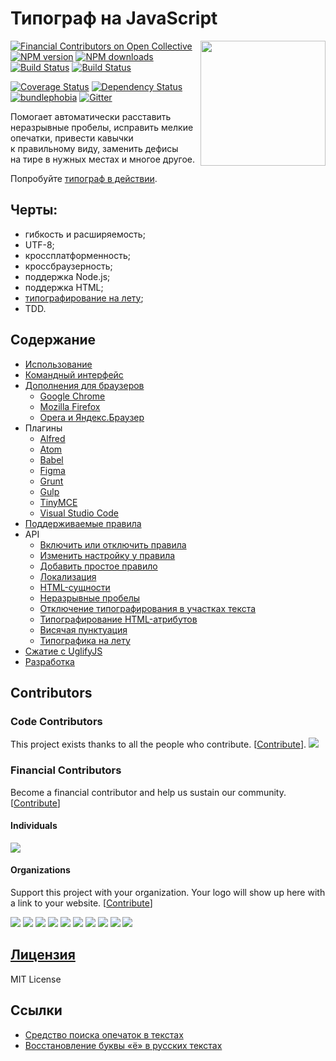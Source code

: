 Типограф на JavaScript
======================
<img align="right" width="200" src="https://avatars0.githubusercontent.com/u/10176019" />

[![Financial Contributors on Open Collective](https://opencollective.com/typograf/all/badge.svg?label=financial+contributors)](https://opencollective.com/typograf) [![NPM version](https://img.shields.io/npm/v/typograf.svg?style=flat)](https://www.npmjs.com/package/typograf)
[![NPM downloads](https://img.shields.io/npm/dm/typograf.svg?style=flat)](https://www.npmjs.com/package/typograf)
[![Build Status](https://img.shields.io/travis/typograf/typograf.svg?style=flat)](https://travis-ci.org/typograf/typograf)
[![Build Status](https://img.shields.io/appveyor/ci/hcodes/typograf/dev.svg?style=flat)](https://ci.appveyor.com/project/hcodes/typograf)

[![Coverage Status](https://img.shields.io/coveralls/typograf/typograf.svg?style=flat)](https://coveralls.io/r/typograf/typograf)
[![Dependency Status](https://img.shields.io/david/typograf/typograf.svg?style=flat)](https://david-dm.org/typograf/typograf)
[![bundlephobia](https://badgen.net/bundlephobia/minzip/typograf)](https://bundlephobia.com/result?p=typograf)
[![Gitter](https://badges.gitter.im/typograf/community.svg)](https://gitter.im/typograf/community?utm_source=badge&utm_medium=badge&utm_campaign=pr-badge)


Помогает автоматически расставить неразрывные пробелы, исправить мелкие опечатки, привести кавычки к правильному виду, заменить дефисы на тире в нужных местах и многое другое.

Попробуйте [типограф в действии](https://typograf.github.io).

## Черты:
 + гибкость и расширяемость;
 + UTF-8;
 + кроссплатформенность;
 + кроссбраузерность;
 + поддержка Node.js;
 + поддержка HTML;
 + [типографирование на лету](https://github.com/typograf/jquery-typograf);
 + TDD.

## Содержание
- [Использование](./docs/using.md)
- [Командный интерфейс](https://github.com/typograf/typograf-cli)
- [Дополнения для браузеров](https://github.com/red-typography/red-typography-webextension/)
  - [Google Chrome](https://chrome.google.com/webstore/detail/red-typography/dgmmkhdeghobfcedlnmgbncknnfjhnmo)
  - [Mozilla Firefox](https://addons.mozilla.org/ru/firefox/addon/typografy/)
  - [Opera и Яндекс.Браузер](https://addons.opera.com/ru/extensions/details/red-typography/)
- Плагины
  - [Alfred](https://github.com/vandesign/alfred-detoxit)
  - [Atom](https://atom.io/packages/red-typography)
  - [Babel](https://github.com/vrizo/babel-plugin-transform-typograf)
  - [Figma](https://github.com/golmakov/figma-typograf-plugin)
  - [Grunt](https://github.com/typograf/grunt-typograf)
  - [Gulp](https://github.com/typograf/gulp-typograf)
  - [TinyMCE](https://habrahabr.ru/post/266337/)
  - [Visual Studio Code](https://marketplace.visualstudio.com/items?itemName=rusnasonov.vscode-typograf)
- [Поддерживаемые правила](./docs/RULES.ru.md)
- API
  - [Включить или отключить правила](./docs/api_rules.md)
  - [Изменить настройку у правила](./docs/api_rules.md)
  - [Добавить простое правило](./docs/api_rules.md)
  - [Локализация](./docs/api_localization.md)
  - [HTML-сущности](./docs/api_entities.md)
  - [Неразрывные пробелы](./docs/api_nbsp.md)
  - [Отключение типографирования в участках текста](./docs/api_parts.md)
  - [Типографирование HTML-атрибутов](./docs/api_attrs.md)
  - [Висячая пунктуация](./docs/api_optalign.md)
  - [Типографика на лету](./docs/api_fly.md)
- [Сжатие с UglifyJS](./docs/uglifyjs.md)
- [Разработка](./docs/development.md)

## Contributors

### Code Contributors

This project exists thanks to all the people who contribute. [[Contribute](CONTRIBUTING.md)].
<a href="https://github.com/typograf/typograf/graphs/contributors"><img src="https://opencollective.com/typograf/contributors.svg?width=890&button=false" /></a>

### Financial Contributors

Become a financial contributor and help us sustain our community. [[Contribute](https://opencollective.com/typograf/contribute)]

#### Individuals

<a href="https://opencollective.com/typograf"><img src="https://opencollective.com/typograf/individuals.svg?width=890"></a>

#### Organizations

Support this project with your organization. Your logo will show up here with a link to your website. [[Contribute](https://opencollective.com/typograf/contribute)]

<a href="https://opencollective.com/typograf/organization/0/website"><img src="https://opencollective.com/typograf/organization/0/avatar.svg"></a>
<a href="https://opencollective.com/typograf/organization/1/website"><img src="https://opencollective.com/typograf/organization/1/avatar.svg"></a>
<a href="https://opencollective.com/typograf/organization/2/website"><img src="https://opencollective.com/typograf/organization/2/avatar.svg"></a>
<a href="https://opencollective.com/typograf/organization/3/website"><img src="https://opencollective.com/typograf/organization/3/avatar.svg"></a>
<a href="https://opencollective.com/typograf/organization/4/website"><img src="https://opencollective.com/typograf/organization/4/avatar.svg"></a>
<a href="https://opencollective.com/typograf/organization/5/website"><img src="https://opencollective.com/typograf/organization/5/avatar.svg"></a>
<a href="https://opencollective.com/typograf/organization/6/website"><img src="https://opencollective.com/typograf/organization/6/avatar.svg"></a>
<a href="https://opencollective.com/typograf/organization/7/website"><img src="https://opencollective.com/typograf/organization/7/avatar.svg"></a>
<a href="https://opencollective.com/typograf/organization/8/website"><img src="https://opencollective.com/typograf/organization/8/avatar.svg"></a>
<a href="https://opencollective.com/typograf/organization/9/website"><img src="https://opencollective.com/typograf/organization/9/avatar.svg"></a>

## [Лицензия](./LICENSE.md)
MIT License

## Ссылки
+ [Средство поиска опечаток в текстах](https://github.com/hcodes/yaspeller)
+ [Восстановление буквы «ё» в русских текстах](https://github.com/hcodes/eyo)

